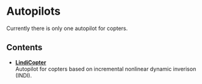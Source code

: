 # Autopilots

Currently there is only one autopilot for copters.

## Contents

- [**LindiCopter**](LindiCopter)  
Autopilot for copters based on incremental nonlinear dynamic inverison (INDI).
